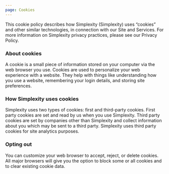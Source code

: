```yaml
---
page: Cookies
---
```

This cookie policy describes how Simplexity (Simplexity) uses “cookies” and other similar technologies, in connection with our Site and Services. For more information on Simplexity privacy practices, please see our Privacy Policy.
### About cookies
A cookie is a small piece of information stored on your computer via the web browser you use. Cookies are used to personalize your web experience with a website. They help with things like understanding how you use a website, remembering your login details, and storing site preferences.
### How Simplexity uses cookies
Simplexity uses two types of cookies: first and third-party cookies. First party cookies are set and read by us when you use Simplexity. Third party cookies are set by companies other than Simplexity and collect information about you which may be sent to a third party. Simplexity uses third party cookies for site analytics purposes.
### Opting out
You can customize your web browser to accept, reject, or delete cookies. All major browsers will give you the option to block some or all cookies and to clear existing cookie data.
